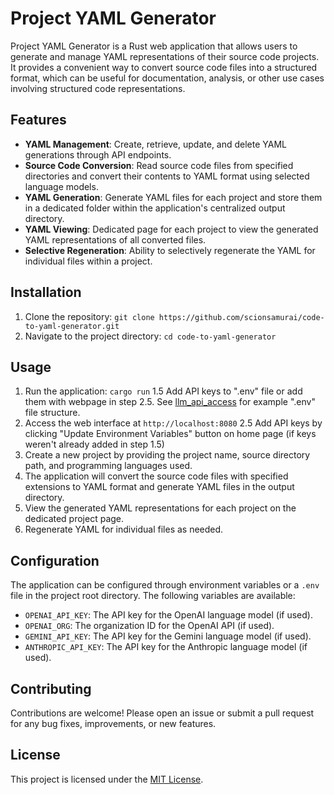 # Project YAML Generator

Project YAML Generator is a Rust web application that allows users to generate and manage YAML representations of their source code projects. It provides a convenient way to convert source code files into a structured format, which can be useful for documentation, analysis, or other use cases involving structured code representations.

## Features

- **YAML Management**: Create, retrieve, update, and delete YAML generations through API endpoints.
- **Source Code Conversion**: Read source code files from specified directories and convert their contents to YAML format using selected language models.
- **YAML Generation**: Generate YAML files for each project and store them in a dedicated folder within the application's centralized output directory.
- **YAML Viewing**: Dedicated page for each project to view the generated YAML representations of all converted files.
- **Selective Regeneration**: Ability to selectively regenerate the YAML for individual files within a project.

## Installation

1. Clone the repository: `git clone https://github.com/scionsamurai/code-to-yaml-generator.git`
2. Navigate to the project directory: `cd code-to-yaml-generator`

## Usage

1. Run the application: `cargo run`
1.5 Add API keys to ".env" file or add them with webpage in step 2.5. See [llm_api_access](https://crates.io/crates/llm_api_access) for example ".env" file structure.
2. Access the web interface at `http://localhost:8080`
2.5 Add API keys by clicking "Update Environment Variables" button on home page (if keys weren't already added in step 1.5)
3. Create a new project by providing the project name, source directory path, and programming languages used.
4. The application will convert the source code files with specified extensions to YAML format and generate YAML files in the output directory.
5. View the generated YAML representations for each project on the dedicated project page.
6. Regenerate YAML for individual files as needed.

## Configuration

The application can be configured through environment variables or a `.env` file in the project root directory. The following variables are available:

- `OPENAI_API_KEY`: The API key for the OpenAI language model (if used).
- `OPENAI_ORG`: The organization ID for the OpenAI API (if used).
- `GEMINI_API_KEY`: The API key for the Gemini language model (if used).
- `ANTHROPIC_API_KEY`: The API key for the Anthropic language model (if used).

## Contributing

Contributions are welcome! Please open an issue or submit a pull request for any bug fixes, improvements, or new features.

## License

This project is licensed under the [MIT License](LICENSE).